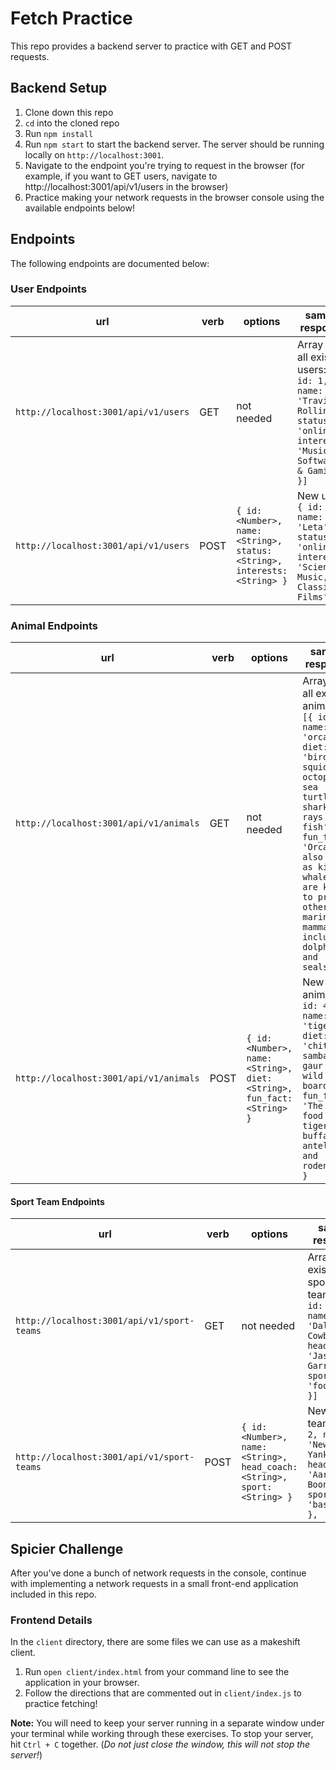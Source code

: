 # Fetch Practice

This repo provides a backend server to practice with GET and POST requests.

## Backend Setup

1. Clone down this repo
1. `cd` into the cloned repo
1. Run `npm install`
1. Run `npm start` to start the backend server. The server should be running locally on `http://localhost:3001`.
1. Navigate to the endpoint you're trying to request in the browser (for example, if you want to GET users, navigate to http://localhost:3001/api/v1/users in the browser)
1. Practice making your network requests in the browser console using the available endpoints below!

## Endpoints

The following endpoints are documented below:

### User Endpoints

| url | verb | options | sample response |
| ----|------|---------|---------------- |
| `http://localhost:3001/api/v1/users` | GET | not needed | Array of all existing users: `[{ id: 1, name: 'Travis Rollins', status: 'online', interests: 'Music, Software, & Gaming' }]` |
| `http://localhost:3001/api/v1/users` | POST | `{ id: <Number>, name: <String>, status: <String>, interests: <String> }` | New user: `{ id: 1, name: 'Leta', status: 'online', interests: 'Science, Music, & Classic Films' }` |


### Animal Endpoints

| url | verb | options | sample response |
| ----|------|---------|---------------- |
| `http://localhost:3001/api/v1/animals` | GET | not needed | Array of all existing animals: `[{ id: 3, name: 'orcas', diet: 'birds, squid, octopuses, sea turtles, sharks, rays & fish', fun_fact: 'Orcas, also known as killer whales, are known to prey on other marine mammals, including dolphins and seals.' }]` |
| `http://localhost:3001/api/v1/animals` | POST | `{ id: <Number>, name: <String>, diet: <String>, fun_fact: <String> }` | New animal: `{ id: 4, name: 'tigers', diet: 'chital, sambar, gaur & wild board', fun_fact: 'The main food of tigers are buffalos, antelopes, and rodents.' }` |

#### Sport Team Endpoints

| url | verb | options | sample response |
| ----|------|---------|---------------- |
| `http://localhost:3001/api/v1/sport-teams` | GET | not needed | Array of all existing sport teams: `[{ id: 1, name: 'Dallas Cowboys', head_coach: 'Jason Garrett', sport: 'football' }]` |
| `http://localhost:3001/api/v1/sport-teams` | POST | `{ id: <Number>, name: <String>, head_coach: <String>, sport: <String> }` | New sport team: `{ id: 2, name: 'New York Yankees', head_coach: 'Aaron Boone', sport: 'baseball' },` |

## Spicier Challenge

After you've done a bunch of network requests in the console, continue with implementing a network requests in a small front-end application included in this repo.

### Frontend Details

In the `client` directory, there are some files we can use as a makeshift client.

1. Run `open client/index.html` from your command line to see the application in your browser.
1. Follow the directions that are commented out in `client/index.js` to practice fetching!

**Note:** You will need to keep your server running in a separate window under your terminal while working through these exercises.  To stop your server, hit `Ctrl + C` together.  (_Do not just close the window, this will not stop the server!_)

